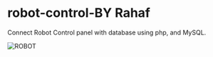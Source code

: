 # robot-control-BY Rahaf
Connect Robot Control panel with database using php, and MySQL. 

![ROBOT](https://user-images.githubusercontent.com/102740867/184293885-3c6191c7-9d69-4944-ae0b-e43122ea7924.PNG)

